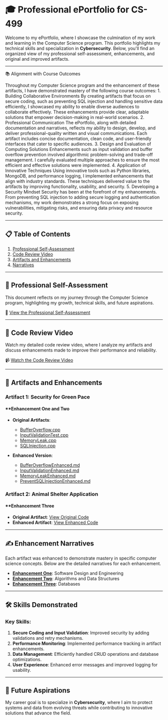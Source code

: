 # 🎓 Professional ePortfolio for CS-499

Welcome to my ePortfolio, where I showcase the culmination of my work and learning in the Computer Science program. This portfolio highlights my technical skills and specialization in **Cybersecurity**. Below, you'll find an organized view of my professional self-assessment, enhancements, and original and improved artifacts.

---

📚 Alignment with Course Outcomes

Throughout my Computer Science program and the enhancement of these artifacts, I have demonstrated mastery of the following course outcomes:
	1.	Building Collaborative Environments
By creating artifacts that focus on secure coding, such as preventing SQL injection and handling sensitive data efficiently, I showcased my ability to enable diverse audiences to collaborate effectively. These enhancements provide clear, adaptable solutions that empower decision-making in real-world scenarios.
	2.	Professional Communication
The ePortfolio, along with detailed documentation and narratives, reflects my ability to design, develop, and deliver professional-quality written and visual communications. Each artifact includes concise documentation, clean code, and user-friendly interfaces that cater to specific audiences.
	3.	Design and Evaluation of Computing Solutions
Enhancements such as input validation and buffer overflow prevention involved algorithmic problem-solving and trade-off management. I carefully evaluated multiple approaches to ensure the most efficient and effective solutions were implemented.
	4.	Application of Innovative Techniques
Using innovative tools such as Python libraries, MongoDB, and performance logging, I implemented enhancements that align with industry standards. These techniques delivered value to the artifacts by improving functionality, usability, and security.
	5.	Developing a Security Mindset
Security has been at the forefront of my enhancements. From preventing SQL injection to adding secure logging and authentication mechanisms, my work demonstrates a strong focus on exposing vulnerabilities, mitigating risks, and ensuring data privacy and resource security.

---

## 📋 **Table of Contents**
1. [Professional Self-Assessment](Self-Assessment.md)
2. [Code Review Video](https://youtu.be/4-ntv1X1UQ0)
3. [Artifacts and Enhancements](#artifacts-and-enhancements)
4. [Narratives](#enhancement-narratives)

---

## 📝 **Professional Self-Assessment**

This document reflects on my journey through the Computer Science program, highlighting my growth, technical skills, and future aspirations.

📄 [View the Professional Self-Assessment](Self-Assessment.md)

---

## 🎥 **Code Review Video**

Watch my detailed code review video, where I analyze my artifacts and discuss enhancements made to improve their performance and reliability.

📹 [Watch the Code Review Video](https://youtu.be/4-ntv1X1UQ0)

---

## 📂 **Artifacts and Enhancements**

### **Artifact 1: Security for Green Pace**
#### **Enhancement One and Two
- **Original Artifacts**: 

    - [BufferOverflow.cpp](Category%201%20%26%202%20Enhancement/Original1%262/BufferOverflow.cpp)
    - [InputValidationTest.cpp](Category%201%20%26%202%20Enhancement/Original1%262/InputValidationTest.cpp)
    - [MemoryLeak.cpp](Category%201%20%26%202%20Enhancement/Original1%262/MemoryLeak.cpp)
    - [SQLInjection.cpp](Category%201%20%26%202%20Enhancement/Original1%262/SQLInjection.cpp)

  
- **Enhanced Version**:

    - [BufferOverflowEnhanced.md](Category%201%20%26%202%20Enhancement/Enhancement1%262/BufferOverFlowEnhanced.md)
    - [InputValidationEnhanced.md](Category%201%20%26%202%20Enhancement/Enhancement1%262/InputValidationEnhanced.md)
    - [MemoryLeakEnhanced.md](Category%201%20%26%202%20Enhancement/Enhancement1%262/MemoryLeakEnhanced.md)
    - [PreventSQLInjectionEnhanced.md](Category%201%20%26%202%20Enhancement/Enhancement1%262/PreventSQLInjectionEnhanced.md)
      

### **Artifact 2: Animal Shelter Application**
#### **Enhancement Three
- **Original Artifact**: [View Original Code](Category%203%20Enhancement/animalShelter.md)
- **Enhanced Artifact**: [View Enhanced Code](Category%203%20Enhancement/Enhancement3.md)

---

## ✍️ **Enhancement Narratives**

Each artifact was enhanced to demonstrate mastery in specific computer science concepts. Below are the detailed narratives for each enhancement.

- **[Enhancement One](EnhancementOne.md)**: Software Design and Engineering
- **[Enhancement Two](EnhancementTwo.md)**: Algorithms and Data Structures
- **[Enhancement Three](EnhancementThree.md)**: Databases

---

## 🛠️ **Skills Demonstrated**
### Key Skills:
1. **Secure Coding and Input Validation**: Improved security by adding validations and retry mechanisms.
2. **Performance Monitoring**: Implemented performance tracking in artifact enhancements.
3. **Data Management**: Efficiently handled CRUD operations and database optimizations.
4. **User Experience**: Enhanced error messages and improved logging for usability.

---

## 🎯 **Future Aspirations**

My career goal is to specialize in **Cybersecurity**, where I aim to protect systems and data from evolving threats while contributing to innovative solutions that advance the field.
